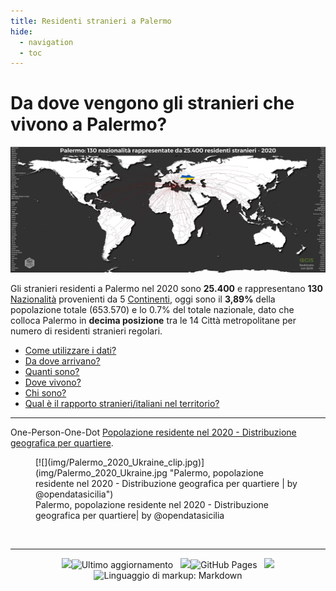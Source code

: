 ```yaml
---
title: Residenti stranieri a Palermo
hide:
  - navigation
  - toc
---
```

<style> 
/*.md-content__inner {padding-top: .5rem;  padding-bottom: .5rem; background-image:url({{ config.site_url}}img/covid19_sfondo.png);  background-repeat: no-repeat;  background-attachment: scroll;  background-position: center center;  background-size: contain;}*/
/*.md-typeset .md-content__button {display: none!important; }*/
/*.md-typeset h1, .md-typeset h2 {   display: none!important; }*/
.md-footer__inner {   display: none!important; }
.md-typeset h5 {text-transform: none!important; color: #212529!important;}
.md-typeset h3 { font-weight: bold!important; color: #212529!important;}
[dir=ltr] .md-top { margin-left: 97.1%!important;}
</style>

# Da dove vengono gli stranieri che vivono a Palermo?
[![](img/Palermo_World_Ukraine_clip.jpg)](img/Palermo_World_Ukraine.jpg "Distribuzione geografica per tipologie di Aree - Scarica il file ad alta risoluzione | Realizzato con QGIS")

Gli stranieri residenti a Palermo nel 2020 sono **25.400** e rappresentano **130** [Nazionalità](https://it.wikipedia.org/wiki/Geoschema_delle_Nazioni_Unite#Asia_occidentale_(Western_Asia)) provenienti da 5 [Continenti](https://it.wikipedia.org/wiki/Continente), oggi sono il **3,89%** della popolazione totale (653.570) e lo 0.7% del totale nazionale, dato che colloca Palermo in **decima posizione** tra le 14 Città metropolitane per numero di residenti stranieri regolari.<br>

- [Come utilizzare i dati?](dati/dati.md)
- [Da dove arrivano?](dove/provenienza/)
- [Quanti sono?](dove/quanti/)
- [Dove vivono?](dove/dove_vivono/)
- [Chi sono?](dove/chi)
- [Qual è il rapporto stranieri/italiani nel territorio?](rapporto/rapporto/)

---

One-Person-One-Dot [Popolazione residente nel 2020 - Distribuzione geografica per quartiere](dove/one-person-one-dot/).

<figure markdown>
[![](img/Palermo_2020_Ukraine_clip.jpg)](img/Palermo_2020_Ukraine.jpg "Palermo, popolazione residente nel 2020 - Distribuzione geografica per quartiere | by @opendatasicilia")
<figcaption>Palermo, popolazione residente nel 2020 - Distribuzione geografica per quartiere| by @opendatasicilia</figcaption>
</figure>

<body>
<br>
<hr> 
<p align="center"> 
<img src="https://img.shields.io/badge/Ultimo Aggiornamernto-005bbb?style=for-the-badge&logo=github&logoColor=ffd500" class="immagonobox1"><img src="https://img.shields.io/github/last-commit/opendatasicilia/palermomeltingpot?color=ffd500&label&logoColor=ffd500&style=for-the-badge" class="immagonobox1" title="Ultimo aggiornamento">&nbsp;&nbsp;&nbsp;<img src="https://img.shields.io/badge/gITHUB PAGES-005bbb?style=for-the-badge&logo=HTML5&logoColor=ffd500" class="immagonobox1"><img src="https://img.shields.io/github/workflow/status/opendatasicilia/palermomeltingpot/gh-deploy?color=ffd500&label&logoColor=ffd500&style=for-the-badge" class="immagonobox1" title="GitHub Pages">&nbsp;&nbsp;&nbsp;<img src="https://img.shields.io/badge/Linguaggio%20di%20markup-005bbb?style=for-the-badge&logo=Markdown&logoColor=ffd500" class="immagonobox1"><img src="https://img.shields.io/badge/Markdown-ffd500?style=for-the-badge&Color=ffd500" class="immagonobox1" title="Linguaggio di markup: Markdown">

 




 </p>
   </body>
